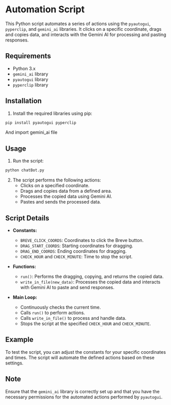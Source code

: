 # Automation Script

This Python script automates a series of actions using the `pyautogui`, `pyperclip`, and `gemini_ai` libraries. It clicks on a specific coordinate, drags and copies data, and interacts with the Gemini AI for processing and pasting responses.

## Requirements

- Python 3.x
- `gemini_ai` library
- `pyautogui` library
- `pyperclip` library

## Installation

1. Install the required libraries using pip:

```bash
pip install pyautogui pyperclip
```

And import gemini_ai file

## Usage

1. Run the script:

```bash
python chatBot.py
```

2. The script performs the following actions:
   - Clicks on a specified coordinate.
   - Drags and copies data from a defined area.
   - Processes the copied data using Gemini AI.
   - Pastes and sends the processed data.

## Script Details

- **Constants:**
  - `BREVE_CLICK_COORDS`: Coordinates to click the Breve button.
  - `DRAG_START_COORDS`: Starting coordinates for dragging.
  - `DRAG_END_COORDS`: Ending coordinates for dragging.
  - `CHECK_HOUR` and `CHECK_MINUTE`: Time to stop the script.

- **Functions:**
  - `run()`: Performs the dragging, copying, and returns the copied data.
  - `write_in_file(new_data)`: Processes the copied data and interacts with Gemini AI to paste and send responses.

- **Main Loop:**
  - Continuously checks the current time.
  - Calls `run()` to perform actions.
  - Calls `write_in_file()` to process and handle data.
  - Stops the script at the specified `CHECK_HOUR` and `CHECK_MINUTE`.

## Example

To test the script, you can adjust the constants for your specific coordinates and times. The script will automate the defined actions based on these settings.

## Note

Ensure that the `gemini_ai` library is correctly set up and that you have the necessary permissions for the automated actions performed by `pyautogui`.
